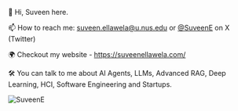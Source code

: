 👋 Hi, Suveen here.

📫 How to reach me: suveen.ellawela@u.nus.edu or <a href="https://x.com/SuveenE" target="_blank">@SuveenE</a> on X (Twitter)

🌍 Checkout my website - https://suveenellawela.com/

🛠️ You can talk to me about AI Agents, LLMs, Advanced RAG, Deep Learning, HCI, Software Engineering and Startups.

<p align="left"> <img src="https://komarev.com/ghpvc/?username=SuveenE&label=Profile%20views&color=0e75b6&style=flat" alt="SuveenE" /> </p>
